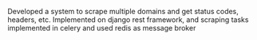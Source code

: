 Developed a system to scrape multiple domains and get status codes, headers, etc. Implemented on django rest framework, and scraping tasks implemented in celery and used redis as message broker
